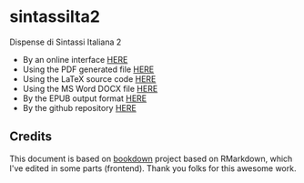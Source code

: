 # sintassiIta2
Dispense di Sintassi Italiana 2

* By an online interface [HERE](http://marcopetolicchio.com/sintassiIta2/book/)
* Using the PDF generated file [HERE](http://marcopetolicchio.com/sintassiIta2/book/phdThesis.pdf)
* Using the LaTeX source code [HERE](http://marcopetolicchio.com/sintassiIta2/book/phdThesis.tex)
* Using the MS Word DOCX file [HERE](http://marcopetolicchio.com/sintassiIta2/book/phdThesis.docx)
* By the EPUB output format [HERE](http://marcopetolicchio.com/sintassiIta2/book/phdThesis.epub)
* By the github repository [HERE](http://github.com/p-marco/sintassiIta2) 




## Credits

This document is based on [bookdown](http://www.bookdown.org) project based on RMarkdown, which I've edited in some parts (frontend). Thank you folks for this awesome work.